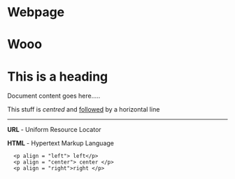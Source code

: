 # Webpage
# Wooo
<!DOCTYPE html>

<html>

   <head> <!--header-->
      <title>Playing with HTML</title>
   </head>

   <body> <!--body-->
      <h1>This is a heading</h1> <!--heading-->
      <p>Document content goes here.....</p>
      <centre>
         <p> This stuff is <i>centred</i> and <u>followed</u> by a horizontal line </p>      </centre>
      <hr />
      <p> <b> URL </b> - Uniform Resource Locator </p>
      <p> <b> HTML </b> - Hypertext Markup Language </p>

      <p align = "left"> left</p>
      <p align = "center"> center </p>
      <p align = "right">right </p> 
   </body>

</html> <!--closing tag, end of page-->
